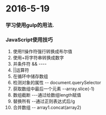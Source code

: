 # 2016-5-19

### 学习使用gulp的用法.

### JavaScript使用技巧
1. 使用!!操作符强行转换成布尔值
2. 使用+将字符串转换成数字
3. 并条件符 &&  ----
4. ||运算符
5. 在循环中储存数组
6. 检测对象的属性 -- document.querySelector
7. 获取数组中最后一个元素 --array.slice(-1)
8. 数组截断 ---通过给数组length赋值
9. 替换所有 --通过正则表达式后/g
10. 合并数组 -- array1.concat(array2)



